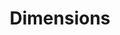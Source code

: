 ---
layout: default
bigquery: https://console.cloud.google.com/bigquery?p=covid-19-dimensions-ai&page=table&d=data&t=publications
contributors: Digital Science, https://www.digital-science.com/
cost: Free for personal, non-commercial use.
description: Dimensions contains more than 100 million publications, ranging from
  articles published in scholarly journals, books and book chapters, to preprints
  and conference proceedings. All publications are contextualized with linked data
  sets, funding, publications, patents, clinical trials, and policy documents. You
  can also view associated categories, funders, institutions, and researcher profiles.
documentation: https://docs.dimensions.ai/bigquery/index.html
last_edit: Mon, 04 Apr 2022 19:04:00 GMT
location: https://www.dimensions.ai/products/free/
maintained_by: Digital Science, https://www.digital-science.com/
schema_fields: '[''funding_cad'', ''research_org_cities'', ''conference'', ''category_for'',
  ''research_orgs'', ''funder_org'', ''funding_gbp'', ''repository_name'', ''publisher'',
  ''categories'', ''filing_status'', ''family_members_ids'', ''supporting_grant_ids'',
  ''category_bra'', ''associated_publication_arxiv_id'', ''current_assignee_countries'',
  ''associated_grant_ids'', ''funding_usd'', ''family_id'', ''priority_year'', ''funder_org_countries'',
  ''mesh_terms'', ''editors'', ''funding_cny'', ''date_inserted'', ''funder_org_cities'',
  ''reference_ids'', ''resulting_publication_doi'', ''abstract'', ''research_org_state_codes'',
  ''original_assignee_orgs'', ''expiration_year'', ''isbn'', ''associated_publication_id'',
  ''labels'', ''legal_status'', ''description'', ''researcher_ids'', ''book_series_title'',
  ''category_hra'', ''doi'', ''resulting_publication_ids'', ''legal_events'', ''relationships'',
  ''types'', ''created_date'', ''altmetrics'', ''investigators'', ''external_ids'',
  ''date_normal'', ''granted_year'', ''aliases'', ''id'', ''links'', ''brief_title'',
  ''category_rcdc'', ''research_org_countries'', ''grant_number'', ''original_assignee'',
  ''pages'', ''publication_ids'', ''concepts'', ''priority_date'', ''current_assignee'',
  ''funder_countries'', ''publication_year'', ''source_id'', ''funding_details'',
  ''date_imported_gbq'', ''associated_publication_pmid'', ''embargo_date'', ''license'',
  ''filing_date'', ''organisation_details'', ''filing_year'', ''pmid'', ''clinical_trial_ids'',
  ''funder_orgs'', ''category_sdg'', ''cpc'', ''email_address'', ''funder_org_acronyms'',
  ''year'', ''family_count'', ''date_print'', ''patent_ids'', ''acronyms'', ''funding_chf'',
  ''established'', ''acronym'', ''authors'', ''arxiv_id'', ''associated_publication_doi'',
  ''subtitles'', ''funding_jpy'', ''current_assignee_orgs'', ''category_icrp_ct'',
  ''category_hrcs_hc'', ''eisbn'', ''funding_amount'', ''funding_currency'', ''category_uoa'',
  ''book_title'', ''category_hrcs_rac'', ''application_number'', ''open_access_categories'',
  ''date'', ''assignee_countries'', ''type'', ''conditions'', ''expiration_date'',
  ''end_date'', ''research_org_city_names'', ''funding_eur'', ''cited_by_ids'', ''journal'',
  ''name'', ''title'', ''original_title'', ''linkout'', ''start_year'', ''publication_date'',
  ''citations_count'', ''jurisdiction'', ''funder_org_state_codes'', ''wikipedia_url'',
  ''kind'', ''granted_date'', ''end_year'', ''registry'', ''assignee_orgs'', ''address'',
  ''research_org_state_names'', ''gender'', ''parent_id'', ''phase'', ''research_org_country_names'',
  ''start_date'', ''repository_id'', ''citations'', ''original_abstract'', ''open_access_categories_v2'',
  ''funding_nzd'', ''metrics'', ''ipcr'', ''foa_number'', ''funding_aud'', ''issue'',
  ''acknowledgements'', ''original_assignee_countries'', ''interventions'', ''journal_lists'',
  ''pmcid'', ''volume'', ''mesh_headings'', ''category_icrp_cso'', ''proceedings_title'',
  ''repository_url'', ''status'', ''active_years'', ''citation_string'', ''date_modified'',
  ''language'', ''inventor_names'', ''date_online'']'
shortname: dimensions
tags:
- scholarly literature
- patents
- funding
- clinical trials
- academic profiles
terms_of_use: 'Use of both the Dimensions COVID-19 dataset and full Dimensions dataset
  are subject to the Dimensions Terms of use: https://www.dimensions.ai/policies-terms-legal '
title: Dimensions
uuid: dcff88bd-fe6b-4fdb-8159-809bf9d7bc1c
---